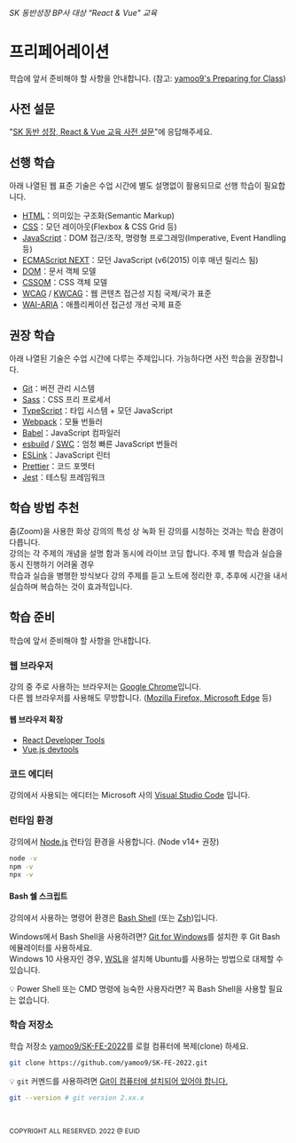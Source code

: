 ###### SK 동반성장 BP사 대상 “React & Vue" 교육

# 프리페어레이션

학습에 앞서 준비해야 할 사항을 안내합니다. (참고: [yamoo9's Preparing for Class](https://yamoo9.github.io/preparing-for-class/))

## 사전 설문

"[SK 동반 성장, React & Vue 교육 사전 설문](https://forms.gle/p7BudfLtvyo5SJ9S9)"에 응답해주세요.

## 선행 학습

아래 나열된 웹 표준 기술은 수업 시간에 별도 설명없이 활용되므로 선행 학습이 필요합니다.

- [HTML](https://developer.mozilla.org/ko/docs/Web/HTML)：의미있는 구조화(Semantic Markup)
- [CSS](https://developer.mozilla.org/ko/docs/Web/CSS)：모던 레이아웃(Flexbox & CSS Grid 등)
- [JavaScript](https://ko.javascript.info/)：DOM 접근/조작, 명령형 프로그래밍(Imperative, Event Handling 등)
- [ECMAScript NEXT](https://www.ecma-international.org/publications-and-standards/standards/ecma-262/)：모던 JavaScript (v6(2015) 이후 매년 릴리스 됨)
- [DOM](https://developer.mozilla.org/ko/docs/Web/API/Document_Object_Model)：문서 객체 모델
- [CSSOM](https://developer.mozilla.org/ko/docs/Web/API/CSS_Object_Model)：CSS 객체 모델
- [WCAG](http://www.kwacc.or.kr/WAI/wcag21/) / [KWCAG](http://bit.ly/kwcag21)：웹 콘텐츠 접근성 지침 국제/국가 표준
- [WAI-ARIA](https://developer.mozilla.org/ko/docs/Web/Accessibility/ARIA)：애플리케이션 접근성 개선 국제 표준

## 권장 학습

아래 나열된 기술은 수업 시간에 다루는 주제입니다. 가능하다면 사전 학습을 권장합니다.

- [Git](https://git-scm.com/)：버전 관리 시스템
- [Sass](https://sass-lang.com/)：CSS 프리 프로세서
- [TypeScript](https://typescriptlang.org/)：타입 시스템 + 모던 JavaScript
- [Webpack](https://webpack.js.org/)：모듈 번들러
- [Babel](https://babeljs.io/)：JavaScript 컴파일러
- [esbuild](https://esbuild.github.io) / [SWC](https://swc.rs/)：엄청 빠른 JavaScript 번들러
- [ESLink](https://eslint.org/)：JavaScript 린터
- [Prettier](https://prettier.io/)：코드 포멧터
- [Jest](https://jestjs.io/)：테스팅 프레임워크

## 학습 방법 추천

줌(Zoom)을 사용한 화상 강의의 특성 상 녹화 된 강의를 시청하는 것과는 학습 환경이 다릅니다.  
강의는 각 주제의 개념을 설명 함과 동시에 라이브 코딩 합니다. 주제 별 학습과 실습을 동시 진행하기 어려울 경우  
학습과 실습을 병행한 방식보다 강의 주제를 듣고 노트에 정리한 후, 추후에 시간을 내서 실습하며 복습하는 것이 효과적입니다.

## 학습 준비

학습에 앞서 준비해야 할 사항을 안내합니다.

### 웹 브라우저

강의 중 주로 사용하는 브라우저는 [Google Chrome](https://www.google.com/intl/ko/chrome/)입니다.  
다른 웹 브라우저를 사용해도 무방합니다. ([Mozilla Firefox, Microsoft Edge](https://browsehappy.com/) 등)

#### 웹 브라우저 확장

- [React Developer Tools](https://chrome.google.com/webstore/detail/react-developer-tools/fmkadmapgofadopljbjfkapdkoienihi?hl=ko)
- [Vue.js devtools](https://chrome.google.com/webstore/detail/vuejs-devtools/ljjemllljcmogpfapbkkighbhhppjdbg)

### 코드 에디터

강의에서 사용되는 에디터는 Microsoft 사의 [Visual Studio Code](https://code.visualstudio.com/) 입니다.

### 런타임 환경

강의에서 [Node.js](https://nodejs.org/ko/) 런타임 환경을 사용합니다. (Node v14+ 권장)

```sh
node -v
npm -v
npx -v
```

#### Bash 쉘 스크립트

강의에서 사용하는 명령어 환경은 [Bash Shell](<https://ko.wikipedia.org/wiki/%EB%B0%B0%EC%8B%9C_(%EC%9C%A0%EB%8B%89%EC%8A%A4_%EC%85%B8)>) (또는 [Zsh](https://ko.wikipedia.org/wiki/Z_%EC%85%B8))입니다.

Windows에서 Bash Shell을 사용하려면? [Git for Windows](https://gitforwindows.org/)를 설치한 후 Git Bash 에뮬레이터를 사용하세요.  
Windows 10 사용자인 경우, [WSL](https://docs.microsoft.com/ko-kr/windows/wsl/about)을 설치해 Ubuntu를 사용하는 방법으로 대체할 수 있습니다.

💡 Power Shell 또는 CMD 명령에 능숙한 사용자라면? 꼭 Bash Shell을 사용할 필요는 없습니다.

### 학습 저장소

학습 저장소 [yamoo9/SK-FE-2022](https://github.com/yamoo9/SK-FE-2022)를 로컬 컴퓨터에 복제(clone) 하세요.

```sh
git clone https://github.com/yamoo9/SK-FE-2022.git
```

💡 `git` 커멘드를 사용하려면 [Git이 컴퓨터에 설치되어 있어야 합니다.](https://git-scm.com/book/ko/v2/%EC%8B%9C%EC%9E%91%ED%95%98%EA%B8%B0-Git-%EC%84%A4%EC%B9%98)

```sh
git --version # git version 2.xx.x
```

<br />

<small>COPYRIGHT ALL RESERVED. 2022 @ EUID</small>
